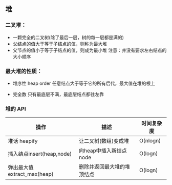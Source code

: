 ## 堆

### 二叉堆：

- 一颗完全的二叉树(除了最后一层，树的每一层都是满的)
- 父结点的值大于等于子结点的值，则称为最大堆
- 父节点的值小于等于子结点的值，则成为最小堆
  注意：并没有要求左右结点的大小顺序

### 最大堆的性质：

- 堆序性 heap order
  任意结点大于等于它的所有后代，最大值在堆的根上

- 完全数
  只有最底层不满，最底层结点都往左靠

### 堆的 API

| 操作                        | 描述                       | 时间复杂度 |
| --------------------------- | -------------------------- | ---------- |
| 堆话 heapify                | 让二叉树(数组)变成堆       | O(nlogn)   |
| 插入结点insert(heap,node)   | 向heap中插入新结点node     | O(logn)    |
| 弹出最大值extract_max(heap) | 删除并返回最大堆的堆顶结点 | O(logn)    |



